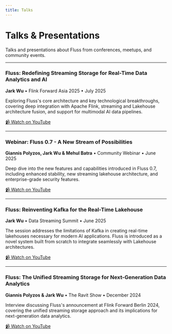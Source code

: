 ```yaml
---
title: Talks
---
```


<!--
 Licensed to the Apache Software Foundation (ASF) under one
 or more contributor license agreements.  See the NOTICE file
 distributed with this work for additional information
 regarding copyright ownership.  The ASF licenses this file
 to you under the Apache License, Version 2.0 (the
 "License"); you may not use this file except in compliance
 with the License.  You may obtain a copy of the License at

      http://www.apache.org/licenses/LICENSE-2.0

 Unless required by applicable law or agreed to in writing, software
 distributed under the License is distributed on an "AS IS" BASIS,
 WITHOUT WARRANTIES OR CONDITIONS OF ANY KIND, either express or implied.
 See the License for the specific language governing permissions and
 limitations under the License.
-->

# Talks & Presentations

Talks and presentations about Fluss from conferences, meetups, and community events.

---

### Fluss: Redefining Streaming Storage for Real-Time Data Analytics and AI
**Jark Wu** • Flink Forward Asia 2025 • July 2025

Exploring Fluss's core architecture and key technological breakthroughs, covering deep integration with Apache Flink, streaming and Lakehouse architecture fusion, and support for multimodal AI data pipelines.

[📹 Watch on YouTube](https://www.youtube.com/live/pzT6vCCmwq8?si=8Cpx7Rr25yGsdzFd&t=8412)

---

### Webinar: Fluss 0.7 - A New Stream of Possibilities
**Giannis Polyzos, Jark Wu & Mehul Batra** • Community Webinar • June 2025

Deep dive into the new features and capabilities introduced in Fluss 0.7, including enhanced stability, new streaming lakehouse architecture, and enterprise-grade security features.

[📹 Watch on YouTube](https://youtu.be/G-1yiYN2qoo?si=4LFSW45GehWSIj_9)

---

### Fluss: Reinventing Kafka for the Real-Time Lakehouse
**Jark Wu** • Data Streaming Summit • June 2025

The session addresses the limitations of Kafka in creating real-time lakehouses necessary for modern AI applications. Fluss is introduced as a novel system built from scratch to integrate seamlessly with Lakehouse architectures.

[📹 Watch on YouTube](https://youtu.be/OzE0mVD0GPs?si=8JrS6jhVSJoykY1t)

---

### Fluss: The Unified Streaming Storage for Next-Generation Data Analytics
**Giannis Polyzos & Jark Wu** • The Ravit Show • December 2024

Interview discussing Fluss's announcement at Flink Forward Berlin 2024, covering the unified streaming storage approach and its implications for next-generation data analytics.

[📹 Watch on YouTube](https://youtu.be/Gugbw4x7cFw?si=ECFqNhs4l9xROiuD)
